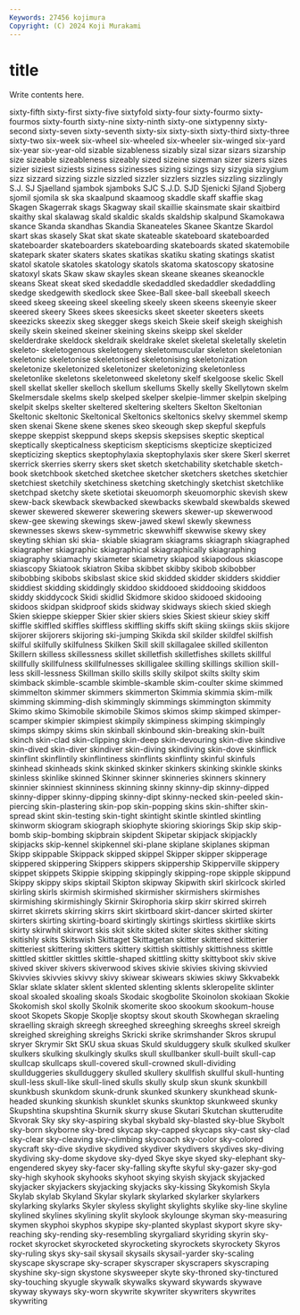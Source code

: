 ```yaml
---
Keywords: 27456 kojimura
Copyright: (C) 2024 Koji Murakami
---
```


# title

Write contents here.



 sixty-fifth sixty-first sixty-five sixtyfold
sixty-four sixty-fourmo sixty-fourmos sixty-fourth sixty-nine sixty-ninth sixty-one sixtypenny sixty-second sixty-seven
sixty-seventh sixty-six sixty-sixth sixty-third sixty-three sixty-two six-week six-wheel six-wheeled six-wheeler
six-winged six-yard six-year six-year-old sizable sizableness sizably sizal sizar sizars
sizarship size sizeable sizeableness sizeably sized sizeine sizeman sizer sizers
sizes sizier siziest siziests siziness sizinesses sizing sizings sizy sizygia
sizygium sizz sizzard sizzing sizzle sizzled sizzler sizzlers sizzles sizzling
sizzlingly S.J. SJ Sjaelland sjambok sjamboks SJC S.J.D. SJD Sjenicki
Sjland Sjoberg sjomil sjomila sk ska skaalpund skaamoog skaddle skaff
skaffie skag Skagen Skagerrak skags Skagway skail skaillie skainsmate skair
skaitbird skaithy skal skalawag skald skaldic skalds skaldship skalpund Skamokawa
skance Skanda skandhas Skandia Skaneateles Skanee Skantze Skardol skart skas
skasely Skat skat skate skateable skateboard skateboarded skateboarder skateboarders skateboarding
skateboards skated skatemobile skatepark skater skaters skates skatikas skatiku skating
skatings skatist skatol skatole skatoles skatology skatols skatoma skatoscopy skatosine
skatoxyl skats Skaw skaw skayles skean skeane skeanes skeanockle skeans
Skeat skeat sked skedaddle skedaddled skedaddler skedaddling skedge skedgewith skedlock
skee Skee-Ball skee-ball skeeball skeech skeed skeeg skeeing skeel skeeling
skeely skeen skeens skeenyie skeer skeered skeery Skees skees skeesicks
skeet skeeter skeeters skeets skeezicks skeezix skeg skegger skegs skeich
Skeie skeif skeigh skeighish skeily skein skeined skeiner skeining skeins
skeipp skel skelder skelderdrake skeldock skeldraik skeldrake skelet skeletal skeletally
skeletin skeleto- skeletogenous skeletogeny skeletomuscular skeleton skeletonian skeletonic skeletonise skeletonised
skeletonising skeletonization skeletonize skeletonized skeletonizer skeletonizing skeletonless skeletonlike skeletons skeletonweed
skeletony skelf skelgoose skelic Skell skell skellat skeller skelloch skellum
skellums Skelly skelly Skellytown skelm Skelmersdale skelms skelp skelped skelper
skelpie-limmer skelpin skelping skelpit skelps skelter skeltered skeltering skelters Skelton
Skeltonian Skeltonic skeltonic Skeltonical Skeltonics skeltonics skelvy skemmel skemp sken
skenai Skene skene skenes skeo skeough skep skepful skepfuls skeppe
skeppist skeppund skeps skepsis skepsises skeptic skeptical skeptically skepticalness skepticism
skepticisms skepticize skepticized skepticizing skeptics skeptophylaxia skeptophylaxis sker skere Skerl
skerret skerrick skerries skerry skers sket sketch sketchability sketchable sketch-book
sketchbook sketched sketchee sketcher sketchers sketches sketchier sketchiest sketchily sketchiness
sketching sketchingly sketchist sketchlike sketchpad sketchy skete sketiotai skeuomorph skeuomorphic
skevish skew skew-back skewback skewbacked skewbacks skewbald skewbalds skewed skewer
skewered skewerer skewering skewers skewer-up skewerwood skew-gee skewing skewings skew-jawed
skewl skewly skewness skewnesses skews skew-symmetric skewwhiff skewwise skewy skey
skeyting skhian ski skia- skiable skiagram skiagrams skiagraph skiagraphed skiagrapher
skiagraphic skiagraphical skiagraphically skiagraphing skiagraphy skiamachy skiameter skiametry skiapod skiapodous
skiascope skiascopy Skiatook skiatron Skiba skibbet skibby skibob skibobber skibobbing
skibobs skibslast skice skid skidded skidder skidders skiddier skiddiest skidding
skiddingly skiddoo skiddooed skiddooing skiddoos skiddy skiddycock Skidi skidlid Skidmore
skidoo skidooed skidooing skidoos skidpan skidproof skids skidway skidways skiech
skied skiegh Skien skieppe skiepper Skier skier skiers skies Skiest
skieur skiey skiff skiffle skiffled skiffles skiffless skiffling skiffs skift
skiing skiings skiis skijore skijorer skijorers skijoring ski-jumping Skikda skil
skilder skildfel skilfish skilful skilfully skilfulness Skilken Skill skill skillagalee
skilled skillenton Skillern skilless skillessness skillet skilletfish skilletfishes skillets skillful
skillfully skillfulness skillfulnesses skilligalee skilling skillings skillion skill-less skill-lessness Skillman
skillo skills skilly skilpot skilts skilty skim skimback skimble-scamble skimble-skamble
skim-coulter skime skimmed skimmelton skimmer skimmers skimmerton Skimmia skimmia skim-milk
skimming skimming-dish skimmingly skimmings skimmington skimmity Skimo skimo Skimobile skimobile
Skimos skimos skimp skimped skimper-scamper skimpier skimpiest skimpily skimpiness skimping
skimpingly skimps skimpy skims skin skinball skinbound skin-breaking skin-built skinch
skin-clad skin-clipping skin-deep skin-devouring skin-dive skindive skin-dived skin-diver skindiver skin-diving
skindiving skin-dove skinflick skinflint skinflintily skinflintiness skinflints skinflinty skinful skinfuls
skinhead skinheads skink skinked skinker skinkers skinking skinkle skinks skinless
skinlike skinned Skinner skinner skinneries skinners skinnery skinnier skinniest skinniness
skinning skinny skinny-dip skinny-dipped skinny-dipper skinny-dipping skinny-dipt skinny-necked skin-peeled skin-piercing
skin-plastering skin-pop skin-popping skins skin-shifter skin-spread skint skin-testing skin-tight skintight
skintle skintled skintling skinworm skiogram skiograph skiophyte skioring skiorings Skip
skip skip-bomb skip-bombing skipbrain skipdent Skipetar skipjack skipjackly skipjacks skip-kennel
skipkennel ski-plane skiplane skiplanes skipman Skipp skippable Skippack skipped skippel
Skipper skipper skipperage skippered skippering Skippers skippers skippership Skipperville skippery
skippet skippets Skippie skipping skippingly skipping-rope skipple skippund Skippy skippy
skips skiptail Skipton skipway Skipwith skirl skirlcock skirled skirling skirls
skirmish skirmished skirmisher skirmishers skirmishes skirmishing skirmishingly Skirnir Skirophoria skirp
skirr skirred skirreh skirret skirrets skirring skirrs skirt skirtboard skirt-dancer
skirted skirter skirters skirting skirting-board skirtingly skirtings skirtless skirtlike skirts
skirty skirwhit skirwort skis skit skite skited skiter skites skither
skiting skitishly skits Skitswish Skittaget Skittagetan skitter skittered skitterier skitteriest
skittering skitters skittery skittish skittishly skittishness skittle skittled skittler skittles
skittle-shaped skittling skitty skittyboot skiv skive skived skiver skivers skiverwood
skives skivie skivies skiving skivvied Skivvies skivvies skivvy skivy skiwear
skiwears skiwies skiwy Skkvabekk Sklar sklate sklater sklent sklented sklenting
sklents skleropelite sklinter skoal skoaled skoaling skoals Skodaic skogbolite Skoinolon
skokiaan Skokie Skokomish skol skolly Skolnik skomerite skoo skookum skookum-house
skoot Skopets Skopje Skoplje skoptsy skout skouth Skowhegan skraeling skraelling
skraigh skreegh skreeghed skreeghing skreeghs skreel skreigh skreighed skreighing skreighs
Skricki skrike skrimshander Skros skrupul skryer Skrymir Skt SKU skua
skuas Skuld skulduggery skulk skulked skulker skulkers skulking skulkingly skulks
skull skullbanker skull-built skull-cap skullcap skullcaps skull-covered skull-crowned skull-dividing skullduggeries
skullduggery skulled skullery skullfish skullful skull-hunting skull-less skull-like skull-lined skulls
skully skulp skun skunk skunkbill skunkbush skunkdom skunk-drunk skunked skunkery
skunkhead skunk-headed skunking skunkish skunklet skunks skunktop skunkweed skunky Skupshtina
skupshtina Skurnik skurry skuse Skutari Skutchan skutterudite Skvorak Sky sky
sky-aspiring skybal skybald sky-blasted sky-blue Skybolt sky-born skyborne sky-bred skycap
sky-capped skycaps sky-cast sky-clad sky-clear sky-cleaving sky-climbing skycoach sky-color sky-colored
skycraft sky-dive skydive skydived skydiver skydivers skydives sky-diving skydiving sky-dome
skydove sky-dyed Skye skye skyed sky-elephant sky-engendered skyey sky-facer sky-falling
skyfte skyful sky-gazer sky-god sky-high skyhook skyhooks skyhoot skying skyish
skyjack skyjacked skyjacker skyjackers skyjacking skyjacks sky-kissing Skykomish Skyla Skylab
skylab Skyland Skylar skylark skylarked skylarker skylarkers skylarking skylarks Skyler
skyless skylight skylights skylike sky-line skyline skylined skylines skylining skylit
skylook skylounge skyman sky-measuring skymen skyphoi skyphos skypipe sky-planted skyplast
skyport skyre sky-reaching sky-rending sky-resembling skyrgaliard skyriding skyrin sky-rocket skyrocket
skyrocketed skyrocketing skyrockets skyrockety Skyros sky-ruling skys sky-sail skysail skysails
skysail-yarder sky-scaling skyscape skyscrape sky-scraper skyscraper skyscrapers skyscraping skyshine sky-sign
skystone skysweeper skyte sky-throned sky-tinctured sky-touching skyugle skywalk skywalks skyward
skywards skywave skyway skyways sky-worn skywrite skywriter skywriters skywrites skywriting
